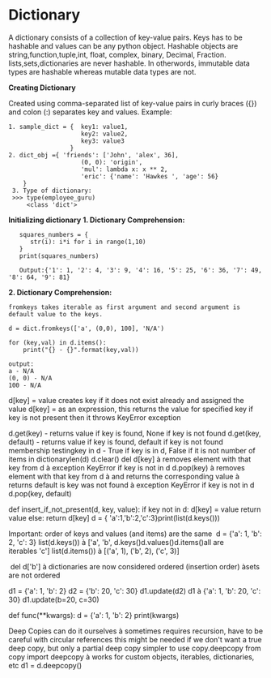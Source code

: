 # Dictionary

A dictionary consists of a collection of key-value pairs. Keys has to be hashable and values can be any python object.
Hashable objects are string,function,tuple,int, float, complex, binary, Decimal, Fraction. lists,sets,dictionaries are never hashable.
In otherwords, immutable data types are hashable whereas mutable data types are not.



**Creating Dictionary**

Created using comma-separated list of key-value pairs in curly braces ({}) and colon (:) separates  key and values.
Example:
```
1. sample_dict = {  key1: value1, 
                    key2: value2, 
                    key3: value3 
                 }
2. dict_obj ={ 'friends': ['John', 'alex', 36], 
                    (0, 0): 'origin', 
                    'mul': lambda x: x ** 2, 
                    'eric': {'name': 'Hawkes ', 'age': 56} 
    }
 3. Type of dictionary:
 >>> type(employee_guru)
     <class 'dict'>

```


**Initializing dictionary**
**1. Dictionary Comprehension:**
```
   squares_numbers = {
      str(i): i*i for i in range(1,10)
   }
   print(squares_numbers)
   
   Output:{'1': 1, '2': 4, '3': 9, '4': 16, '5': 25, '6': 36, '7': 49, '8': 64, '9': 81}
```

**2. Dictionary Comprehension:**
```
fromkeys takes iterable as first argument and second argument is default value to the keys.

d = dict.fromkeys(['a', (0,0), 100], 'N/A')

for (key,val) in d.items():
    print("{} - {}".format(key,val))

output:
a - N/A
(0, 0) - N/A
100 - N/A

```
d[key] = value 
creates key if it does not exist already and assigned the value
d[key] = as an expression, this returns the value for specified key 
      if key is not present then it throws KeyError exception 

d.get(key) - returns value if key is found, None if key is not found
d.get(key, default) - returns value if key is found, default if key is not found
membership testingkey in d - True if key is in d, False if it is not
number of items in dictionarylen(d)
d.clear()
del d[key] à removes element with that key from d à exception KeyError if key is not in d
d.pop(key) à removes element with that key from d à and returns the corresponding value à returns default is key was not found à exception KeyError if key is not in d
d.pop(key, default)

def insert_if_not_present(d, key, value): if key not in d: d[key] = value return value else: return d[key]
d = { 'a':1,'b':2,'c':3}print(list(d.keys()))

Important: order of keys and values (and items) are the same 
d = {'a': 1, 'b': 2, 'c': 3} list(d.keys()) à ['a', 'b', d.keys()d.values()d.items()all are iterables 'c'] list(d.items()) à [('a', 1), ('b', 2), ('c', 3)] 

 del d['b']
à dictionaries are now considered ordered (insertion order) àsets are not ordered 


d1 = {'a': 1, 'b': 2} d2 = {'b': 20, 'c': 30}
d1.update(d2) d1 à {'a': 1, 'b': 20, 'c': 30}
d1.update(b=20, c=30)

def func(**kwargs): d = {'a': 1, 'b': 2} print(kwargs)

Deep Copies
can do it ourselves à sometimes requires recursion, have to be careful with circular references this might be needed if we don't want a true deep copy, but only a partial deep copy simpler to use copy.deepcopy from copy import deepcopy à works for custom objects, iterables, dictionaries, etc d1 = d.deepcopy()

